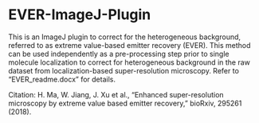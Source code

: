 # EVER-ImageJ-Plugin

This is an ImageJ plugin to correct for the heterogeneous background, referred to as extreme value-based emitter recovery (EVER). This method can be used independently as a pre-processing step prior to single molecule localization to correct for heterogeneous background in the raw dataset from localization-based super-resolution microscopy. Refer to “EVER_readme.docx” for details.

Citation:
H. Ma, W. Jiang, J. Xu et al., “Enhanced super-resolution microscopy by extreme value based emitter recovery,” bioRxiv, 295261 (2018).
